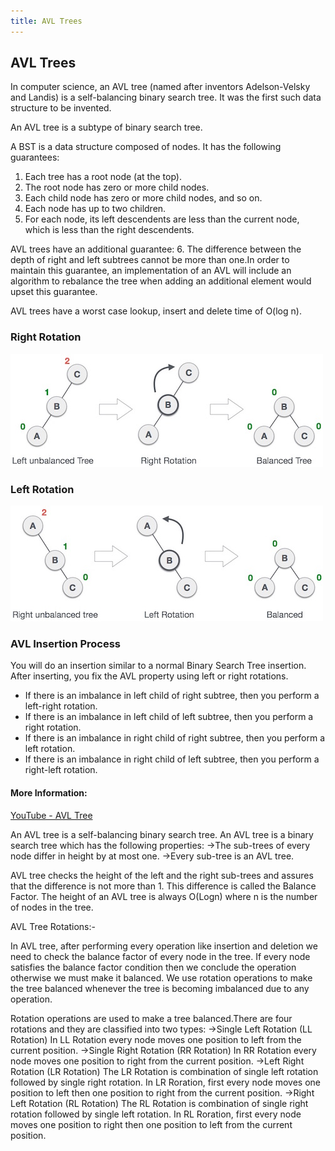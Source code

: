 ```yaml
---
title: AVL Trees
---
```

## AVL Trees
In computer science, an AVL tree (named after inventors Adelson-Velsky and Landis) is a self-balancing binary search tree.
It was the first such data structure to be invented.

An AVL tree is a subtype of binary search tree.

A BST is a data structure composed of nodes. It has the following guarantees:

1. Each tree has a root node (at the top).
2. The root node has zero or more child nodes.
3. Each child node has zero or more child nodes, and so on.
4. Each node has up to two children.
5. For each node, its left descendents are less than the current node, which is less than the right descendents.

AVL trees have an additional guarantee:
6. The difference between the depth of right and left subtrees cannot be more than one.In order to maintain this guarantee, an implementation of an AVL will include an algorithm to rebalance the tree when adding an additional element would upset this guarantee.

AVL trees have a worst case lookup, insert and delete time of O(log n).

### Right Rotation

![AVL Tree Right Rotation](https://github.com/HebleV/valet_parking/blob/master/images/avl_right_rotation.jpg)

### Left Rotation

![AVL Tree Left Rotation](https://github.com/HebleV/valet_parking/blob/master/images/avl_left_rotation.jpg)

### AVL Insertion Process

You will do an insertion similar to a normal Binary Search Tree insertion. After inserting, you fix the AVL property using left or right rotations.

  - If there is an imbalance in left child of right subtree, then you perform a left-right rotation.  
  - If there is an imbalance in left child of left subtree, then you perform a right rotation.  
  - If there is an imbalance in right child of right subtree, then you perform a left rotation.  
  - If there is an imbalance in right child of left subtree, then you perform a right-left rotation.  
 

#### More Information:
[YouTube - AVL Tree](https://www.youtube.com/watch?v=7m94k2Qhg68)

An AVL tree is a self-balancing binary search tree.
An AVL tree is a binary search tree which has the following properties:
->The sub-trees of every node differ in height by at most one.
->Every sub-tree is an AVL tree.

AVL tree checks the height of the left and the right sub-trees and assures that the difference is not more than 1. This difference is called the Balance Factor.
The height of an AVL tree is always O(Logn) where n is the number of nodes in the tree.

AVL Tree Rotations:-

In AVL tree, after performing every operation like insertion and deletion we need to check the balance factor of every node in the tree. If every node satisfies the balance factor condition then we conclude the operation otherwise we must make it balanced. We use rotation operations to make the tree balanced whenever the tree is becoming imbalanced due to any operation.

Rotation operations are used to make a tree balanced.There are four rotations and they are classified into two types:
->Single Left Rotation (LL Rotation)
In LL Rotation every node moves one position to left from the current position.
->Single Right Rotation (RR Rotation)
In RR Rotation every node moves one position to right from the current position. 
->Left Right Rotation (LR Rotation)
The LR Rotation is combination of single left rotation followed by single right rotation. In LR Roration, first every node moves one position to left then one position to right from the current position.
->Right Left Rotation (RL Rotation)
The RL Rotation is combination of single right rotation followed by single left rotation. In RL Roration, first every node moves one position to right then one position to left from the current position.
